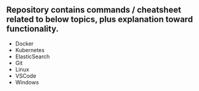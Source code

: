 ## Repository contains commands / cheatsheet related to below topics, plus explanation toward functionality.
 
- Docker
- Kubernetes 
- ElasticSearch 
- Git 
- Linux
- VSCode
- Windows
